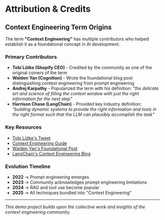 # Attribution & Credits

## Context Engineering Term Origins

The term **"Context Engineering"** has multiple contributors who helped establish it as a foundational concept in AI development:

### Primary Contributors

- **Tobi Lütke (Shopify CEO)** - Credited by the community as one of the original coiners of the term
- **Walden Yan (Cognition)** - Wrote the foundational blog post distinguishing context engineering from prompt engineering
- **Andrej Karpathy** - Popularized the term with his definition: *"the delicate art and science of filling the context window with just the right information for the next step"*
- **Harrison Chase (LangChain)** - Provided key industry definition: *"building dynamic systems to provide the right information and tools in the right format such that the LLM can plausibly accomplish the task"*

### Key Resources

- [Tobi Lütke's Tweet](https://x.com/tobi/status/1909251946235437514)
- [Context Engineering Guide](https://www.philschmid.de/context-engineering)
- [Walden Yan's Foundational Post](https://rundatarun.io/p/context-engineering)
- [LangChain's Context Engineering Blog](https://blog.langchain.com/the-rise-of-context-engineering/)

### Evolution Timeline

- **2022** → Prompt engineering emerges
- **2023** → Community acknowledges prompt engineering limitations  
- **2024** → RAG and tool use become popular
- **2025** → All techniques bundled into "Context Engineering"

---

*This demo project builds upon the collective work and insights of the context engineering community.*